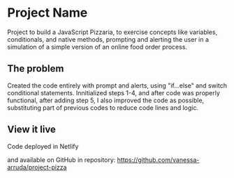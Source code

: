# Project Name

Project to build a JavaScript Pizzaria, to exercise concepts like variables, conditionals, and native methods, prompting and alerting the user
in a simulation of a simple version of an online food order process.

## The problem

Created the code entirely with prompt and alerts, using "if...else" and switch conditional statements. Innitialized steps 1-4, and after code
was properly functional, after adding step 5, I also improved the code as possible, substituting part of previous codes to reduce code lines
and logic.

## View it live

Code deployed in Netlify 

and available on GitHub in repository:
https://github.com/vanessa-arruda/project-pizza
